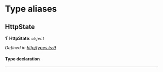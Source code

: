 

# Type aliases

<a id="httpstate"></a>

##  HttpState

**Ƭ HttpState**: *`object`*

*Defined in [http/types.ts:9](https://github.com/polkadot-js/api/blob/f9605cd/packages/rpc-provider/src/http/types.ts#L9)*

#### Type declaration

___

